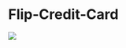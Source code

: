 # Flip-Credit-Card

![](https://thumbs.gfycat.com/OptimisticFaithfulGermanwirehairedpointer-size_restricted.gif)
